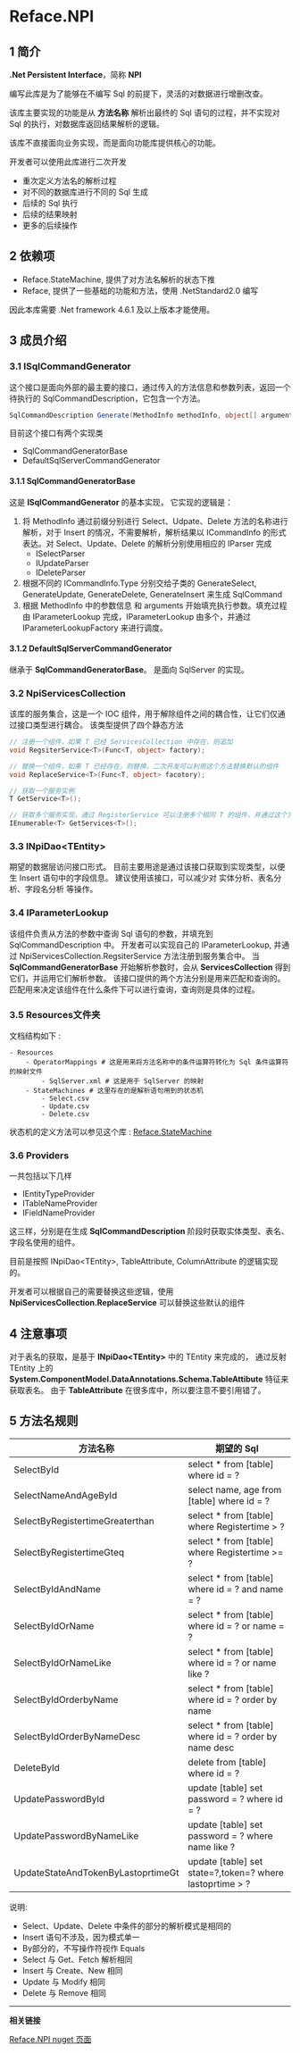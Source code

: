 # Reface.NPI

## 1 简介

**.Net Persistent Interface**，简称 **NPI**

编写此库是为了能够在不编写 Sql 的前提下，灵活的对数据进行增删改查。

该库主要实现的功能是从 **方法名称** 解析出最终的 Sql 语句的过程，并不实现对 Sql 的执行，对数据库返回结果解析的逻辑。

该库不直接面向业务实现，而是面向功能库提供核心的功能。

开发者可以使用此库进行二次开发

* 重次定义方法名的解析过程
* 对不同的数据库进行不同的 Sql 生成
* 后续的 Sql 执行
* 后续的结果映射
* 更多的后续操作

## 2 依赖项

* Reface.StateMachine, 提供了对方法名解析的状态下推
* Reface, 提供了一些基础的功能和方法，使用 .NetStandard2.0 编写

因此本库需要 .Net framework 4.6.1 及以上版本才能使用。

## 3 成员介绍

### 3.1 ISqlCommandGenerator

这个接口是面向外部的最主要的接口，通过传入的方法信息和参数列表，返回一个待执行的 SqlCommandDescription，它包含一个方法。

```csharp
SqlCommandDescription Generate(MethodInfo methodInfo, object[] arguments);
```

目前这个接口有两个实现类
* SqlCommandGeneratorBase
* DefaultSqlServerCommandGenerator

#### 3.1.1 SqlCommandGeneratorBase

这是 **ISqlCommandGenerator** 的基本实现，
它实现的逻辑是：
1. 将 MethodInfo 通过前缀分别进行 Select、Udpate、Delete 方法的名称进行解析，对于 Insert 的情况，不需要解析，解析结果以 ICommandInfo 的形式表达。对 Select、Update、Delete 的解析分别使用相应的 IParser 完成
    * ISelectParser
    * IUpdateParser
    * IDeleteParser
2. 根据不同的 ICommandInfo.Type 分别交给子类的 GenerateSelect, GenerateUpdate, GenerateDelete, GenerateInsert 来生成 SqlCommand
3. 根据 MethodInfo 中的参数信息 和 arguments 开始填充执行参数。填充过程由 IParameterLookup 完成，IParameterLookup 由多个，并通过 IParameterLookupFactory 来进行调度。

#### 3.1.2 DefaultSqlServerCommandGenerator

继承于 **SqlCommandGeneratorBase**。
是面向 SqlServer 的实现。


### 3.2 NpiServicesCollection

该库的服务集合，这是一个 IOC 组件，用于解除组件之间的耦合性，让它们仅通过接口类型进行耦合。
该类型提供了四个静态方法
```csharp
// 注册一个组件，如果 T 已经 ServicesCollection 中存在，则追加
void RegsiterService<T>(Func<T, object> factory);

// 替换一个组件，如果 T 已经存在，则替换，二次开发可以利用这个方法替换默认的组件
void ReplaceService<T>(Func<T, object> facotory);

// 获取一个服务实例
T GetService<T>();

// 获取多个服务实现，通过 RegisterService 可以注册多个相同 T 的组件，并通过这个方法获取它们
IEnumerable<T> GetServices<T>();
```

### 3.3 INpiDao&lt;TEntity&gt;

期望的数据层访问接口形式。
目前主要用途是通过该接口获取到实现类型，以便生 Insert 语句中的字段信息。
建议使用该接口，可以减少对 实体分析、表名分析、字段名分析 等操作。

### 3.4 IParameterLookup

该组件负责从方法的参数中查询 Sql 语句的参数，并填充到 SqlCommandDescription 中。
开发者可以实现自己的 IParameterLookup, 并通过 NpiServicesCollection.RegsiterService 方法注册到服务集合中。
当 **SqlCommandGeneratorBase** 开始解析参数时，会从 **ServicesCollection** 得到它们，并运用它们解析参数。
该接口提供的两个方法分别是用来匹配和查询的。匹配用来决定该组件在什么条件下可以进行查询，查询则是具体的过程。

### 3.5 Resources文件夹

文档结构如下 : 
```shell
- Resources
    - OperatorMappings # 这是用来将方法名称中的条件运算符转化为 Sql 条件运算符的映射文件
        - SqlServer.xml # 这是用于 SqlServer 的映射
    - StateMachines # 这里存在的是解析语句用到的状态机
        - Select.csv
        - Update.csv
        - Delete.csv
```

状态机的定义方法可以参见这个库 : [Reface.StateMachine](https://github.com/ShimizuShiori/Reface.StateMachine)

### 3.6 Providers

一共包括以下几样

* IEntityTypeProvider
* ITableNameProvider
* IFieldNameProvider

这三样，分别是在生成 **SqlCommandDescription** 阶段时获取实体类型、表名、字段名使用的组件。

目前是按照 INpiDao&lt;TEntity>, TableAttribute, ColumnAttribute 的逻辑实现的。

开发者可以根据自己的需要替换这些逻辑，使用 **NpiServicesCollection.ReplaceService** 可以替换这些默认的组件


## 4 注意事项

对于表名的获取，是基于 **INpiDao&lt;TEntity&gt;** 中的 TEntity 来完成的，
通过反射 TEntity 上的 **System.ComponentModel.DataAnnotations.Schema.TableAttibute** 特征来获取表名。
由于 **TableAttribute** 在很多库中，所以要注意不要引用错了。

## 5 方法名规则

| 方法名称 | 期望的 Sql |
|---|---|
| SelectById | select * from [table] where id = ? |
| SelectNameAndAgeById | select name, age from [table] where id = ? |
| SelectByRegistertimeGreaterthan | select * from [table] where Registertime > ? |
| SelectByRegistertimeGteq | select * from [table] where Registertime >= ? |
| SelectByIdAndName | select * from [table] where id = ? and name = ? |
| SelectByIdOrName | select * from [table] where id = ? or name = ? |
| SelectByIdOrNameLike | select * from [table] where id = ? or name like ? |
| SelectByIdOrderbyName | select * from [table] where id = ? order by name |
| SelectByIdOrderByNameDesc | select * from [table] where id = ? order by name desc |
| DeleteById | delete from [table] where id = ? |
| UpdatePasswordById | update [table] set password = ? where id = ? |
| UpdatePasswordByNameLike | update [table] set password = ? where name like ? |
| UpdateStateAndTokenByLastoprtimeGt | update [table] set state=?,token=? where lastoprtime > ? |

说明:
* Select、Update、Delete 中条件的部分的解析模式是相同的
* Insert 语句不涉及，因为模式单一
* By部分的，不写操作符视作 Equals
* Select 与 Get、Fetch 解析相同
* Insert 与 Create、New 相同
* Update 与 Modify 相同
* Delete 与 Remove 相同

---

**相关链接**

[Reface.NPI nuget 页面](https://www.nuget.org/packages/Reface.StateMachine)